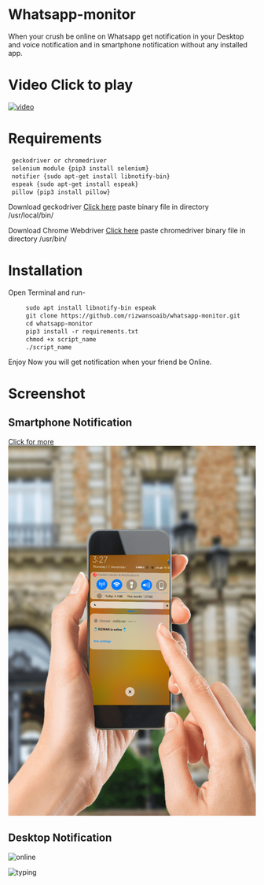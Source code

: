 # Whatsapp-monitor

When your crush be online on Whatsapp get notification in your Desktop and voice notification and in smartphone notification without any installed app.

# Video Click to play
   [![video](https://user-images.githubusercontent.com/29729380/59044166-4296d380-889b-11e9-9848-7f6b97d75f63.png)](https://youtu.be/3Xo45yhncwg)


# Requirements
     geckodriver or chromedriver
     selenium module {pip3 install selenium}
     notifier {sudo apt-get install libnotify-bin}
     espeak {sudo apt-get install espeak}
     pillow {pip3 install pillow}
     
     
Download geckodriver [Click here](https://github.com/mozilla/geckodriver/releases)
paste binary file in directory /usr/local/bin/ 


Download Chrome Webdriver [Click here](https://chromedriver.chromium.org/downloads)
paste chromedriver binary file in directory /usr/bin/ 


# Installation

 Open Terminal and run-

         sudo apt install libnotify-bin espeak 
         git clone https://github.com/rizwansoaib/whatsapp-monitor.git
         cd whatsapp-monitor
         pip3 install -r requirements.txt
         chmod +x script_name
         ./script_name
         

Enjoy Now you will get notification when your friend be Online.
  

# Screenshot
## Smartphone Notification
   [Click for more](https://github.com/rizwansoaib/whatsapp-monitor/tree/master/DeployAWS)
  ![mobile](/DeployAWS/noti.png)
  
## Desktop Notification
   ![online](https://user-images.githubusercontent.com/29729380/59040056-96052380-8893-11e9-8ea4-318a2d0d2404.png)
  
   ![typing](https://user-images.githubusercontent.com/29729380/59040073-9d2c3180-8893-11e9-9260-81375c316437.png)
